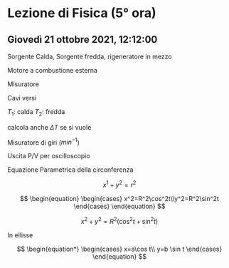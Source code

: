 # Lezione di Fisica (5° ora)
## Giovedì 21 ottobre 2021, 12:12:00


Sorgente Calda, Sorgente fredda, rigeneratore in mezzo

Motore a combustione esterna




Misuratore

Cavi versi

$T_1$: calda
$T_2$: fredda

calcola anche $\Delta T$ se si vuole

Misuratore di giri ($min^{-1}$)

Uscita P/V per oscilloscopio




Equazione Parametrica della circonferenza

$$
x^1+y^2=r^2
$$


$$
\begin{equation} \begin{cases} x^2=R^2\cos^2t\\y^2=R^2\sin^2t \end{cases} \end{equation}
$$


$$
x^2+y^2=R^2(\cos^2t+\sin^2t)
$$

In ellisse


$$
\begin{equation*} \begin{cases} x=a\cos t\\ y=b \sin t \end{cases} \end{equation}
$$


<!--stackedit_data:
eyJoaXN0b3J5IjpbLTgyODg0NjYxNiwtOTgzNjM2OTM5LC03ND
kyNjg3NDYsMTYxODk3MDc2MF19
-->